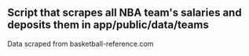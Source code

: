 
## Script that scrapes all NBA team's salaries and deposits them in app/public/data/teams

Data scraped from basketball-reference.com 